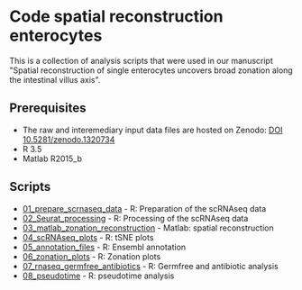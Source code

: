 # Code spatial reconstruction enterocytes

This is a collection of analysis scripts that were used in our manuscript "Spatial reconstruction of single enterocytes uncovers broad zonation along the intestinal villus axis".

## Prerequisites

* The raw and interemediary input data files are hosted on Zenodo: [DOI 10.5281/zenodo.1320734](https://doi.org/10.5281/zenodo.1320734)
* R 3.5
* Matlab R2015_b

## Scripts

* [01_prepare_scrnaseq_data](01_prepare_scrnaseq_data.md) - R: Preparation of the scRNAseq data
* [02_Seurat_processing](02_Seurat_processing.md) - R: Processing of the scRNAseq data
* [03_matlab_zonation_reconstruction](matlab_03_zonation_reconstruction.m) - Matlab: spatial reconstruction
* [04_scRNAseq_plots](04_figures_R.md) - R: tSNE plots
* [05_annotation_files](05_annotation_files.md) - R: Ensembl annotation
* [06_zonation_plots](06_zonation_plots.md) - R: Zonation plots
* [07_rnaseq_germfree_antibiotics](07_rnaseq_germfree_antibiotics.md) - R: Germfree and antibiotic analysis
* [08_pseudotime](08_pseudotime.md) - R: pseudotime analysis



